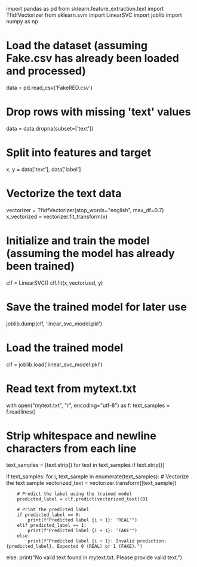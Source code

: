 import pandas as pd
from sklearn.feature_extraction.text import TfidfVectorizer
from sklearn.svm import LinearSVC
import joblib
import numpy as np

# Load the dataset (assuming Fake.csv has already been loaded and processed)
data = pd.read_csv('FakeRED.csv')

# Drop rows with missing 'text' values
data = data.dropna(subset=['text'])

# Split into features and target
x, y = data['text'], data['label']

# Vectorize the text data
vectorizer = TfidfVectorizer(stop_words="english", max_df=0.7)
x_vectorized = vectorizer.fit_transform(x)

# Initialize and train the model (assuming the model has already been trained)
clf = LinearSVC()
clf.fit(x_vectorized, y)

# Save the trained model for later use
joblib.dump(clf, 'linear_svc_model.pkl')

# Load the trained model
clf = joblib.load('linear_svc_model.pkl')

# Read text from mytext.txt
with open("mytext.txt", "r", encoding="utf-8") as f:
    text_samples = f.readlines()

# Strip whitespace and newline characters from each line
text_samples = [text.strip() for text in text_samples if text.strip()]

if text_samples:
    for i, text_sample in enumerate(text_samples):
        # Vectorize the text sample
        vectorized_text = vectorizer.transform([text_sample])

        # Predict the label using the trained model
        predicted_label = clf.predict(vectorized_text)[0]

        # Print the predicted label
        if predicted_label == 0:
            print(f"Predicted label {i + 1}: 'REAL'")
        elif predicted_label == 1:
            print(f"Predicted label {i + 1}: 'FAKE'")
        else:
            print(f"Predicted label {i + 1}: Invalid prediction: {predicted_label}. Expected 0 (REAL) or 1 (FAKE).")
else:
    print("No valid text found in mytext.txt. Please provide valid text.")
